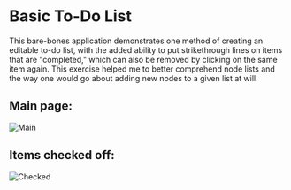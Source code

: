 # Basic To-Do List

This bare-bones application demonstrates one method of creating an editable to-do list, with the added ability to put strikethrough lines on items that are "completed," which can also be removed by clicking on the same item again. This exercise helped me to better comprehend node lists and the way one would go about adding new nodes to a given list at will.

## Main page:

![Main](https://i.imgur.com/YGEYyA8.png?1 'Main')

## Items checked off:

![Checked](https://i.imgur.com/XUWwyrh.png?1 'Checked')